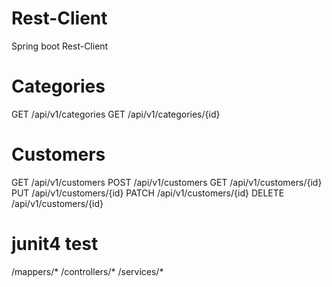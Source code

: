 # Rest-Client
Spring boot Rest-Client

# Categories
GET /api/v1/categories
GET /api/v1/categories/{id}

# Customers
GET /api/v1/customers
POST /api/v1/customers
GET /api/v1/customers/{id}
PUT /api/v1/customers/{id}
PATCH /api/v1/customers/{id}
DELETE /api/v1/customers/{id}

# junit4 test
/mappers/*
/controllers/*
/services/*